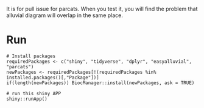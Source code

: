 It is for pull issue for parcats. 
When you test it, you will find the problem that alluvial diagram will overlap in the same place.

# Run
```
# Install packages
requiredPackages <- c("shiny", "tidyverse", "dplyr", "easyalluvial", "parcats")			  
newPackages <- requiredPackages[!(requiredPackages %in% installed.packages()[,"Package"])]
if(length(newPackages)) BiocManager::install(newPackages, ask = TRUE)

# run this shiny APP
shiny::runApp()
```